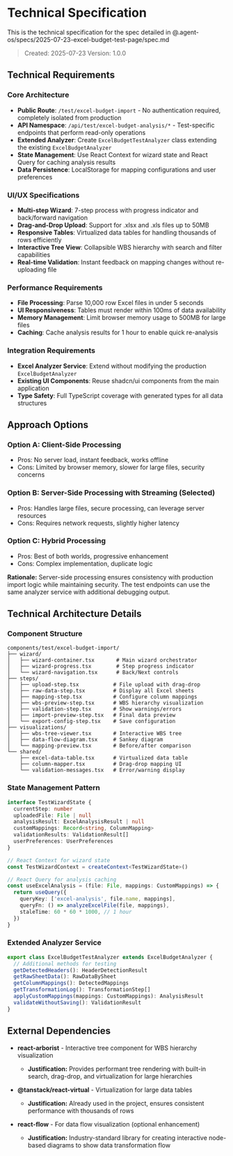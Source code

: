 # Technical Specification

This is the technical specification for the spec detailed in @.agent-os/specs/2025-07-23-excel-budget-test-page/spec.md

> Created: 2025-07-23
> Version: 1.0.0

## Technical Requirements

### Core Architecture

- **Public Route**: `/test/excel-budget-import` - No authentication required, completely isolated from production
- **API Namespace**: `/api/test/excel-budget-analysis/*` - Test-specific endpoints that perform read-only operations
- **Extended Analyzer**: Create `ExcelBudgetTestAnalyzer` class extending the existing `ExcelBudgetAnalyzer`
- **State Management**: Use React Context for wizard state and React Query for caching analysis results
- **Data Persistence**: LocalStorage for mapping configurations and user preferences

### UI/UX Specifications

- **Multi-step Wizard**: 7-step process with progress indicator and back/forward navigation
- **Drag-and-Drop Upload**: Support for .xlsx and .xls files up to 50MB
- **Responsive Tables**: Virtualized data tables for handling thousands of rows efficiently
- **Interactive Tree View**: Collapsible WBS hierarchy with search and filter capabilities
- **Real-time Validation**: Instant feedback on mapping changes without re-uploading file

### Performance Requirements

- **File Processing**: Parse 10,000 row Excel files in under 5 seconds
- **UI Responsiveness**: Tables must render within 100ms of data availability
- **Memory Management**: Limit browser memory usage to 500MB for large files
- **Caching**: Cache analysis results for 1 hour to enable quick re-analysis

### Integration Requirements

- **Excel Analyzer Service**: Extend without modifying the production `ExcelBudgetAnalyzer`
- **Existing UI Components**: Reuse shadcn/ui components from the main application
- **Type Safety**: Full TypeScript coverage with generated types for all data structures

## Approach Options

### Option A: Client-Side Processing
- Pros: No server load, instant feedback, works offline
- Cons: Limited by browser memory, slower for large files, security concerns

### Option B: Server-Side Processing with Streaming (Selected)
- Pros: Handles large files, secure processing, can leverage server resources
- Cons: Requires network requests, slightly higher latency

### Option C: Hybrid Processing
- Pros: Best of both worlds, progressive enhancement
- Cons: Complex implementation, duplicate logic

**Rationale:** Server-side processing ensures consistency with production import logic while maintaining security. The test endpoints can use the same analyzer service with additional debugging output.

## Technical Architecture Details

### Component Structure
```
components/test/excel-budget-import/
├── wizard/
│   ├── wizard-container.tsx       # Main wizard orchestrator
│   ├── wizard-progress.tsx        # Step progress indicator
│   └── wizard-navigation.tsx      # Back/Next controls
├── steps/
│   ├── upload-step.tsx           # File upload with drag-drop
│   ├── raw-data-step.tsx         # Display all Excel sheets
│   ├── mapping-step.tsx          # Configure column mappings
│   ├── wbs-preview-step.tsx      # WBS hierarchy visualization
│   ├── validation-step.tsx       # Show warnings/errors
│   ├── import-preview-step.tsx   # Final data preview
│   └── export-config-step.tsx    # Save configuration
├── visualizations/
│   ├── wbs-tree-viewer.tsx       # Interactive WBS tree
│   ├── data-flow-diagram.tsx     # Sankey diagram
│   └── mapping-preview.tsx       # Before/after comparison
└── shared/
    ├── excel-data-table.tsx      # Virtualized data table
    ├── column-mapper.tsx         # Drag-drop mapping UI
    └── validation-messages.tsx   # Error/warning display
```

### State Management Pattern
```typescript
interface TestWizardState {
  currentStep: number
  uploadedFile: File | null
  analysisResult: ExcelAnalysisResult | null
  customMappings: Record<string, ColumnMapping>
  validationResults: ValidationResult[]
  userPreferences: UserPreferences
}

// React Context for wizard state
const TestWizardContext = createContext<TestWizardState>()

// React Query for analysis caching
const useExcelAnalysis = (file: File, mappings: CustomMappings) => {
  return useQuery({
    queryKey: ['excel-analysis', file.name, mappings],
    queryFn: () => analyzeExcelFile(file, mappings),
    staleTime: 60 * 60 * 1000, // 1 hour
  })
}
```

### Extended Analyzer Service
```typescript
export class ExcelBudgetTestAnalyzer extends ExcelBudgetAnalyzer {
  // Additional methods for testing
  getDetectedHeaders(): HeaderDetectionResult
  getRawSheetData(): RawDataBySheet
  getColumnMappings(): DetectedMappings
  getTransformationLog(): TransformationStep[]
  applyCustomMappings(mappings: CustomMappings): AnalysisResult
  validateWithoutSaving(): ValidationResult
}
```

## External Dependencies

- **react-arborist** - Interactive tree component for WBS hierarchy visualization
  - **Justification:** Provides performant tree rendering with built-in search, drag-drop, and virtualization for large hierarchies

- **@tanstack/react-virtual** - Virtualization for large data tables
  - **Justification:** Already used in the project, ensures consistent performance with thousands of rows

- **react-flow** - For data flow visualization (optional enhancement)
  - **Justification:** Industry-standard library for creating interactive node-based diagrams to show data transformation flow